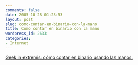 ```yaml
---
comments: false
date: 2005-10-28 01:23:53
layout: post
slug: como-contar-en-binario-con-la-mano
title: Como contar en binario con la mano
wordpress_id: 2633
categories:
- Internet
---
```


[Geek in extremis: cómo contar en binario usando las manos.](http://howtoons.net/archives/final/800binary.html)
